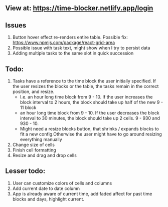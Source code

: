 ## View at: https://time-blocker.netlify.app/login

## Issues

1. Button hover effect re-renders entire table. Possible fix: https://www.npmjs.com/package/react-grid-area
2. Possible issue with task text, might show when I try to persist data
3. Adding multiple tasks to the same slot in quick succession

## Todo:

1. Tasks have a reference to the time block the user initially specified. If the user resizes the blocks or the table, the tasks remain in the correct position, and resize.
   - I.e. an hour long time block from 9 - 10. If the user increases the block interval to 2 hours, the block should take up half of the new 9 - 11 block
   - an hour long time block from 9 - 10. If the user decreases the block interval to 30 minutes, the block should take up 2 cells. 9 - 930 and 930 - 10.
   - Might need a resize blocks button, that shrinks / expands blocks to fit a new config.Otherwise the user might have to go around resizing everything manually
2. Change size of cells
3. Finish cell formatting
4. Resize and drag and drop cells

## Lesser todo:

1. User can customize colors of cells and columns
2. Add current date to date column
3. App is already aware of current time, add faded affect for past time blocks and days, highlight current.
